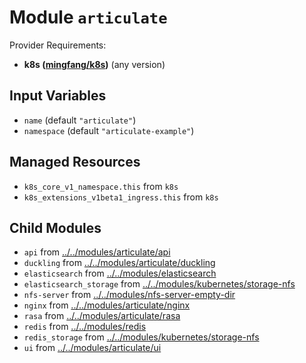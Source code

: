 
# Module `articulate`

Provider Requirements:
* **k8s ([mingfang/k8s](https://registry.terraform.io/providers/mingfang/k8s/latest))** (any version)

## Input Variables
* `name` (default `"articulate"`)
* `namespace` (default `"articulate-example"`)

## Managed Resources
* `k8s_core_v1_namespace.this` from `k8s`
* `k8s_extensions_v1beta1_ingress.this` from `k8s`

## Child Modules
* `api` from [../../modules/articulate/api](../../modules/articulate/api)
* `duckling` from [../../modules/articulate/duckling](../../modules/articulate/duckling)
* `elasticsearch` from [../../modules/elasticsearch](../../modules/elasticsearch)
* `elasticsearch_storage` from [../../modules/kubernetes/storage-nfs](../../modules/kubernetes/storage-nfs)
* `nfs-server` from [../../modules/nfs-server-empty-dir](../../modules/nfs-server-empty-dir)
* `nginx` from [../../modules/articulate/nginx](../../modules/articulate/nginx)
* `rasa` from [../../modules/articulate/rasa](../../modules/articulate/rasa)
* `redis` from [../../modules/redis](../../modules/redis)
* `redis_storage` from [../../modules/kubernetes/storage-nfs](../../modules/kubernetes/storage-nfs)
* `ui` from [../../modules/articulate/ui](../../modules/articulate/ui)

